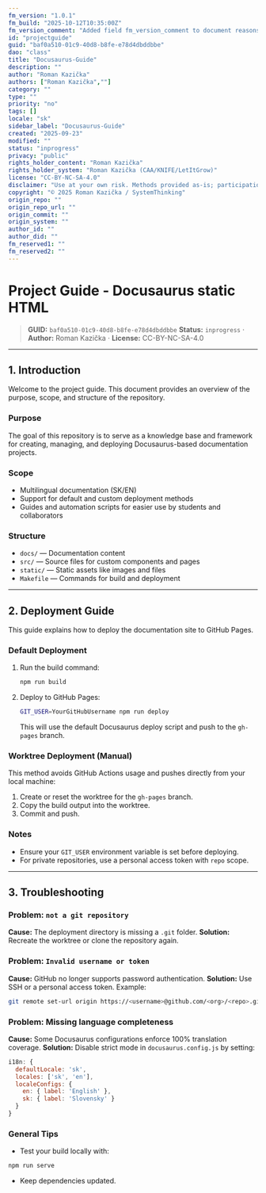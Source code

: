 ```yaml
---
fm_version: "1.0.1"
fm_build: "2025-10-12T10:35:00Z"
fm_version_comment: "Added field fm_version_comment to document reasons for FM updates"
id: "projectguide"
guid: "baf0a510-01c9-40d8-b8fe-e78d4dbddbbe"
dao: "class"
title: "Docusaurus-Guide"
description: ""
author: "Roman Kazička"
authors: ["Roman Kazička",""]
category: ""
type: ""
priority: "no"
tags: []
locale: "sk"
sidebar_label: "Docusaurus-Guide"
created: "2025-09-23"
modified: ""
status: "inprogress"
privacy: "public"
rights_holder_content: "Roman Kazička"
rights_holder_system: "Roman Kazička (CAA/KNIFE/LetItGrow)"
license: "CC-BY-NC-SA-4.0"
disclaimer: "Use at your own risk. Methods provided as-is; participation is voluntary and context-aware."
copyright: "© 2025 Roman Kazička / SystemThinking"
origin_repo: ""
origin_repo_url: ""
origin_commit: ""
origin_system: ""
author_id: ""
author_did: ""
fm_reserved1: ""
fm_reserved2: ""
---
```

# Project Guide - Docusaurus static HTML

<!-- fm-visible: start -->
> **GUID:** `baf0a510-01c9-40d8-b8fe-e78d4dbddbbe`
> **Status:** `inprogress` · **Author:** Roman Kazička · **License:** CC-BY-NC-SA-4.0
<!-- fm-visible: end -->

---

## 1. Introduction

Welcome to the project guide.
This document provides an overview of the purpose, scope, and structure of the repository.

### Purpose

The goal of this repository is to serve as a knowledge base and framework for creating, managing, and deploying Docusaurus-based documentation projects.

### Scope

* Multilingual documentation (SK/EN)
* Support for default and custom deployment methods
* Guides and automation scripts for easier use by students and collaborators

### Structure

* `docs/` — Documentation content
* `src/` — Source files for custom components and pages
* `static/` — Static assets like images and files
* `Makefile` — Commands for build and deployment

---

## 2. Deployment Guide

This guide explains how to deploy the documentation site to GitHub Pages.

### Default Deployment

1. Run the build command:

   ```bash
   npm run build
   ```
2. Deploy to GitHub Pages:

   ```bash
   GIT_USER=YourGitHubUsername npm run deploy
   ```

   This will use the default Docusaurus deploy script and push to the `gh-pages` branch.

### Worktree Deployment (Manual)

This method avoids GitHub Actions usage and pushes directly from your local machine:

1. Create or reset the worktree for the `gh-pages` branch.
2. Copy the build output into the worktree.
3. Commit and push.

### Notes

* Ensure your `GIT_USER` environment variable is set before deploying.
* For private repositories, use a personal access token with `repo` scope.

---

## 3. Troubleshooting

### Problem: `not a git repository`

**Cause:** The deployment directory is missing a `.git` folder.
**Solution:** Recreate the worktree or clone the repository again.

### Problem: `Invalid username or token`

**Cause:** GitHub no longer supports password authentication.
**Solution:** Use SSH or a personal access token.
Example:

```bash
git remote set-url origin https://<username>@github.com/<org>/<repo>.git
```

### Problem: Missing language completeness

**Cause:** Some Docusaurus configurations enforce 100% translation coverage.
**Solution:** Disable strict mode in `docusaurus.config.js` by setting:

```javascript
i18n: {
  defaultLocale: 'sk',
  locales: ['sk', 'en'],
  localeConfigs: {
    en: { label: 'English' },
    sk: { label: 'Slovensky' }
  }
}
```

### General Tips

* Test your build locally with:

```bash
npm run serve
```

* Keep dependencies updated.

